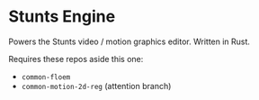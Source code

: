 # Stunts Engine

Powers the Stunts video / motion graphics editor. Written in Rust.

Requires these repos aside this one:

- `common-floem`
- `common-motion-2d-reg` (attention branch)